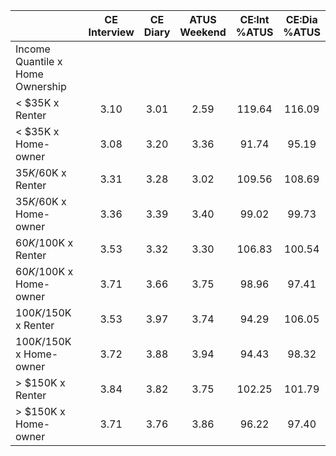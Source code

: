 
|                      | CE<br>Interview |  CE<br>Diary | ATUS<br>Weekend | CE:Int<br>%ATUS | CE:Dia<br>%ATUS |
| -------------------- | :----------: | :----------: | :----------: | :----------: | :----------: |
| Income Quantile x Home Ownership |              |              |              |              |              |
|     < $35K x Renter  |         3.10 |         3.01 |         2.59 |       119.64 |       116.09 |
|     < $35K x Home-owner |         3.08 |         3.20 |         3.36 |        91.74 |        95.19 |
|  $35K/$60K x Renter  |         3.31 |         3.28 |         3.02 |       109.56 |       108.69 |
|  $35K/$60K x Home-owner |         3.36 |         3.39 |         3.40 |        99.02 |        99.73 |
|  $60K/$100K x Renter |         3.53 |         3.32 |         3.30 |       106.83 |       100.54 |
|  $60K/$100K x Home-owner |         3.71 |         3.66 |         3.75 |        98.96 |        97.41 |
| $100K/$150K x Renter |         3.53 |         3.97 |         3.74 |        94.29 |       106.05 |
| $100K/$150K x Home-owner |         3.72 |         3.88 |         3.94 |        94.43 |        98.32 |
|     > $150K x Renter |         3.84 |         3.82 |         3.75 |       102.25 |       101.79 |
|     > $150K x Home-owner |         3.71 |         3.76 |         3.86 |        96.22 |        97.40 |

